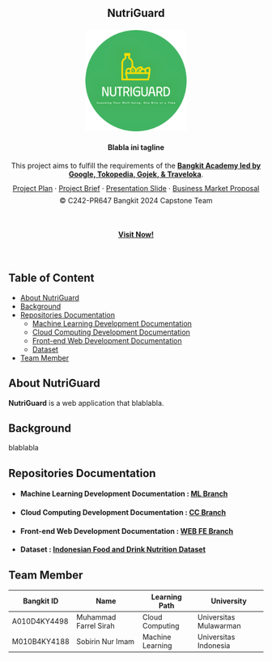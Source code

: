 ## <p align="center">NutriGuard</p>

<p align="center">
  <img src="logo.png" width="200" height="200" alt="NutriGuard Logo">
</p>

#### <p align="center">Blabla ini tagline</p>

<p align="center">This project aims to fulfill the requirements of the <strong><a href="https://grow.google/intl/id_id/bangkit/?tab=machine-learning">Bangkit Academy led by Google, Tokopedia, Gojek, & Traveloka</a></strong>.</p>

<p align="center" style="margin-bottom: 20px; line-height: 0.8;">
    <a href="https://example.com">Project Plan</a> &middot;
    <a href="https://drive.google.com/file/d/1lV2Yl1h0pj63MZvE62RV2WBLuhlicLU6/view?usp=sharing">Project Brief</a> &middot;
    <a href="https://example.com](https://www.canva.com/design/DAGYnLpdC4o/s8vpCo4-mFged6tLuGE4cg/edit">Presentation Slide</a> &middot;
    <a href="https://example.com">Business Market Proposal</a> 
</p>
<p align="center" style="margin-top: -10px;">© C242-PR647 Bangkit 2024 Capstone Team</p>
</br>

#### <p align="center"> <a href="https://example.com"> Visit Now!</a> </p>

</br>

## Table of Content

- [About NutriGuard](#about-housespot)
- [Background](#background)
- [Repositories Documentation](#repositories-documentation)
  - [Machine Learning Development Documentation](#machine-learning-development-documentation)
  - [Cloud Computing Development Documentation](#cloud-computing-development-documentation)
  - [Front-end Web Development Documentation](#front-end-web-development-documentation)
  - [Dataset](#dataset)
- [Team Member](#team-member)

## About NutriGuard

**NutriGuard** is a web application that blablabla.

## Background

blablabla

## Repositories Documentation

- #### Machine Learning Development Documentation : [ML Branch](https://github.com/NutriGuard/ml)
- #### Cloud Computing Development Documentation : [CC Branch](https://github.com/NutriGuard/cc)
- #### Front-end Web Development Documentation : [WEB FE Branch](https://github.com/NutriGuard/web-fe)
- #### Dataset : [Indonesian Food and Drink Nutrition Dataset](https://docs.google.com/spreadsheets/d/1ckybW4EpxQYZVbMQkAwzNxdvdCg9IvjF/edit?gid=441525641#gid=441525641)

## Team Member

| Bangkit ID   | Name                  | Learning Path      | University             |
| ------------ | --------------------- | ------------------ | ---------------------- |
| A010D4KY4498 | Muhammad Farrel Sirah | Cloud Computing    | Universitas Mulawarman |
| M010B4KY4188 | Sobirin Nur Imam      | Machine Learning   | Universitas Indonesia  |
